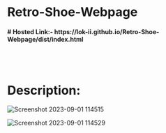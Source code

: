 # Retro-Shoe-Webpage

<h4># Hosted Link:- https://lok-ii.github.io/Retro-Shoe-Webpage/dist/index.html</h4>
<br>
<br>

# Description:


![Screenshot 2023-09-01 114515](https://github.com/Lok-ii/Retro-Shoe-Webpage/assets/129180844/904c6c4d-009d-464b-a5d9-468ddb1e871f)

![Screenshot 2023-09-01 114529](https://github.com/Lok-ii/Retro-Shoe-Webpage/assets/129180844/102804e1-6b84-417d-8533-b6c9bcaecf1e)
